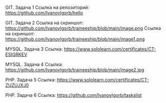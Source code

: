 GIT. Задача 1
Ссылка на репозиторий:
https://github.com/IvanovIgorb/hello

GIT. Задача 2
Ссылка на скриншот:
https://github.com/IvanovIgorb/traineeship/blob/main/image.png
Ссылка на скриншот:
https://github.com/IvanovIgorb/traineeship/blob/main/image1.png

MYSQL. Задача 3
Ссылка: https://www.sololearn.com/certificates/CT-ESIGRKEV

MYSQL. Задача 4
Ссылка: https://github.com/IvanovIgorb/traineeship/blob/main/image2.jpg

PHP. Задача 5
Ссылка: https://www.sololearn.com/certificates/CT-ZUZUJXJ0

PHP. Задача 6
Ссылка: https://github.com/IvanovIgorb/taskslist
